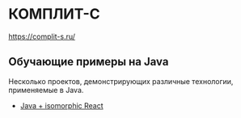 # КОМПЛИТ-С

https://complit-s.ru/

## Обучающие примеры на Java
Несколько проектов, демонстрирующих различные технологии, применяемые в Java.

* [Java + isomorphic React](https://github.com/complit-s/java-examples/tree/master/react-redux-isomorphic-example)
